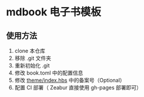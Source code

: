 # mdbook 电子书模板


## 使用方法

1. clone 本仓库
2. 移除 .git 文件夹
3. 重新初始化 .git
4. 修改 book.toml 中的配置信息
5. 修改 [theme/index.hbs](theme/index.hbs#L203) 中的备案号（Optional）
5. 配置 CI 部署（ Zeabur 直接使用 gh-pages 部署即可）
